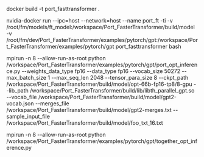 docker build -t port_fasttransformer .

nvidia-docker run  --ipc=host --network=host --name port_ft -ti -v /root/fm/models/ft_model:/workspace/Port_FasterTransformer/build/model -v /root/fm/dev/Port_FasterTransformer/examples/pytorch/gpt:/workspace/Port_FasterTransformer/examples/pytorch/gpt port_fasttransformer  bash

mpirun -n 8 --allow-run-as-root python /workspace/Port_FasterTransformer/examples/pytorch/gpt/port_opt_inference.py --weights_data_type fp16 --data_type fp16 --vocab_size 50272 --max_batch_size 1 --max_seq_len 2048 --tensor_para_size 8 --ckpt_path /workspace/Port_FasterTransformer/build/model/opt-66b-fp16-tp8/8-gpu --lib_path /workspace/Port_FasterTransformer/build/lib/libth_parallel_gpt.so --vocab_file /workspace/Port_FasterTransformer/build/model/gpt2-vocab.json --merges_file /workspace/Port_FasterTransformer/build/model/gpt2-merges.txt --sample_input_file /workspace/Port_FasterTransformer/build/model/foo_txt_16.txt


mpirun -n 8 --allow-run-as-root python /workspace/Port_FasterTransformer/examples/pytorch/gpt/together_opt_inference.py